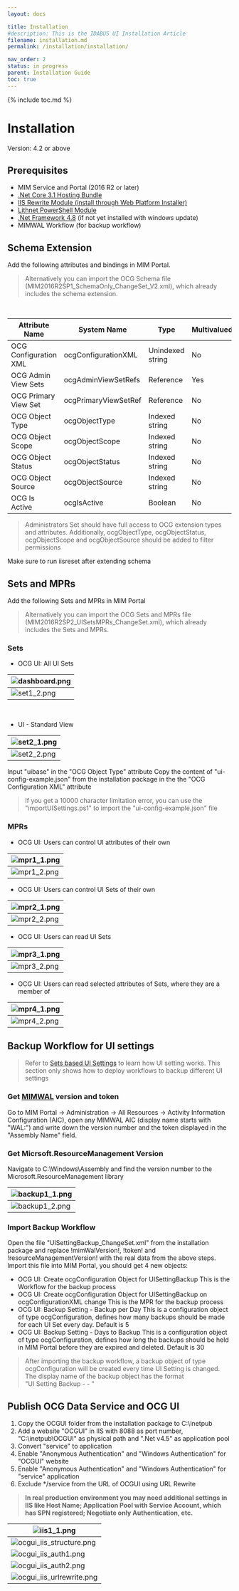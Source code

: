 ```yaml
---
layout: docs

title: Installation
#description: This is the IDABUS UI Installation Article
filename: installation.md
permalink: /installation/installation/

nav_order: 2
status: in progress
parent: Installation Guide
toc: true
---
```


{% include toc.md %}


# Installation

Version: 4.2 or above



## Prerequisites

- MIM Service and Portal (2016 R2 or later)
- [.Net Core 3.1 Hosting Bundle](https://dotnet.microsoft.com/download/dotnet/3.1)
- [IIS Rewrite Module (install through Web Platform Installer)](https://www.iis.net/downloads?tabid=34&g=6&i=1691)
- [Lithnet PowerShell Module](https://github.com/lithnet/resourcemanagement-powershell/wiki/Installing-the-module)
- [.Net Framework 4.8](https://go.microsoft.com/fwlink/?linkid=2088631) (if not yet installed with windows update)
- MIMWAL Workflow (for backup workflow)

## Schema Extension

Add the following attributes and bindings in MIM Portal.
<br>
>Alternatively you can import the OCG Schema file (MIM2016R2SP1_SchemaOnly_ChangeSet_V2.xml), which already includes the schema extension.

<br>

| Attribute Name | System Name | Type | Multivalued | Bind to |
|--|--|--|--|--|
| OCG Configuration XML | ocgConfigurationXML | Unindexed string | No | Person, Set |
| OCG Admin View Sets | ocgAdminViewSetRefs | Reference | Yes | Person |
| OCG Primary View Set  | ocgPrimaryViewSetRef | Reference | No | Person |
| OCG Object Type | ocgObjectType | Indexed string | No | Set |
| OCG Object Scope | ocgObjectScope | Indexed string | No | Set |
| OCG Object Status | ocgObjectStatus | Indexed string | No | Set |
| OCG Object Source | ocgObjectSource | Indexed string | No | Set |
| OCG Is Active  | ocgIsActive | Boolean | No | Set |

>Administrators Set should have full access to OCG extension types and attributes. Additionally, ocgObjectType, ocgObjectStatus, ocgObjectScope and ocgObjectSource should be added to filter permissions

Make sure to run iisreset after extending schema

## Sets and MPRs

Add the following Sets and MPRs in MIM Portal
<br>
>Alternatively you can import the OCG Sets and MPRs file (MIM2016R2SP2_UISetsMPRs_ChangeSet.xml), which already includes the Sets and MPRs.

### Sets

- OCG UI: All UI Sets

| ![dashboard.png](/img/set1_1-ce13d3a9-4e8c-46fa-b8b9-78648d7a5c44.png) |
|----|
| ![set1_2.png](/img/set1_2-ed2975d7-1f18-4ece-aaed-485d39955a95.png) |

<br>

- UI - Standard View

| ![set2_1.png](/img/set2_1-461f9eaa-e937-4f4d-8603-a761e9de4d0f.png) |
|----|
| ![set2_2.png](/img/set2_2-b2ea6469-5736-429d-ad38-a89765fddd93.png) |

Input "uibase" in the "OCG Object Type" attribute
Copy the content of "ui-config-example.json" from the installation package in the the "OCG Configuration XML" attribute
>If you get a 10000 character limitation error, you can use the "importUISettings.ps1" to import the "ui-config-example.json" file

### MPRs

- OCG UI: Users can control UI attributes of their own

| ![mpr1_1.png](/img/mpr1_1-46f6627a-f187-4535-b079-aee9841be685.png) |
|---|
| ![mpr1_2.png](/img/mpr1_2-17d0823f-b01f-43b1-bf97-e76c870cb139.png) |


- OCG UI: Users can control UI Sets of their own

| ![mpr2_1.png](/img/mpr2_1-e43805a4-63fd-4a7f-ba61-9d58ca12dcb5.png) |
|----|
| ![mpr2_2.png](/img/mpr2_2-62ba0349-ff1f-48cc-bf99-756a3a4e1f43.png) |

 - OCG UI: Users can read UI Sets

| ![mpr3_1.png](/img/mpr3_1-bd8bd82d-4492-4f97-b8fb-5d215386b3af.png) |
|----|
| ![mpr3_2.png](/img/mpr3_2-a0e760e7-c8c4-4264-b056-d7ce47f03c9b.png) |


- OCG UI: Users can read selected attributes of Sets, where they are a member of

| ![mpr4_1.png](/img/mpr4_1-0304ac7a-fd30-4a01-9233-34e90706d48e.png) |
|----|
| ![mpr4_2.png](/img/mpr4_2-05c6bf39-0a87-416d-a9db-96b2dafe3dea.png) |



## Backup Workflow for UI settings

>Refer to [Sets based UI Settings](/uisettings/) to learn how UI setting works. This section only shows how to deploy workflows to backup different UI settings

### Get [MIMWAL](https://github.com/microsoft/MIMWAL/wiki) version and token

Go to MIM Portal -> Administration -> All Resources -> Activity Information Configuration (AIC), open any MIMWAL AIC (display name starts with "WAL:") and write down the version number and the token displayed in the "Assembly Name" field.

### Get Micrsoft.ResourceManagement Version

Navigate to C:\Windows\Assembly and find the version number to the Microsoft.ResourceManagement library

| ![backup1_1.png](/img/backup1_1-1ca3373e-c135-41f4-ac9e-a3360c84fdb6.png) |
|----|
| ![backup1_2.png](/img/backup1_2-399e1720-72db-45a7-8943-65831bf14292.png) |

### Import Backup Workflow

Open the file "UISettingBackup_ChangeSet.xml" from the installation package and replace !mimWalVersion!, !token! and !resourceManagementVersion! with the real data from the above steps.
Import this file into MIM Portal, you should get 4 new objects:
- OCG UI: Create ocgConfiguration Object for UISettingBackup
This is the Workflow for the backup process
- OCG UI: Create ocgConfiguration Object for UISettingBackup on ocgConfigurationXML change
This is the MPR for the backup process
- OCG UI: Backup Setting - Backup per Day
This is a configuration object of type ocgConfiguration, defines how many backups should be made for each UI Set every day. Default is 5
- OCG UI: Backup Setting - Days to Backup
This is a configuration object of type ocgConfiguration, defines how long the backups should be held in MIM Portal before they are expired and deleted. Default is 30

>After importing the backup workflow, a backup object of type ocgConfiguration will be created every time UI Setting is changed. The display name of the backup object has the format<br>"UI Setting Backup - <UI Set Name> - <Created Time>"

## Publish OCG Data Service and OCG UI

1. Copy the OCGUI folder from the installation package to C:\inetpub
2. Add a website "OCGUI" in IIS with 8088 as port number, "C:\inetpub\OCGUI" as physical path and ".Net v4.5" as application pool
3. Convert "service" to application
4. Enable "Anonymous Authentication" and "Windows Authentication" for "OCGUI" website
5. Enable "Anonymous Authentication" and "Windows Authentication" for "service" application
6. Exclude */service from the URL of OCGUI using URL Rewrite
>**In real production environment you may need additional settings in IIS like Host Name; Application Pool with Service Account, which has SPN registered; Negotiate only Authentication, etc.**


| ![iis1_1.png](/img/iis1_1-b89c9e6f-3e03-4526-9166-9db6e12c35a6.png) |
|----------|
| ![ocgui_iis_structure.png](/img/ocgui_iis_structure-9bc6b903-cb2b-4c78-af1e-2d365fcb20ae.png) |
|![ocgui_iis_auth1.png](/img/ocgui_iis_auth1-f5b8a699-5a57-4cb7-976a-ba0c1a48133c.png)|
|![ocgui_iis_auth2.png](/img/ocgui_iis_auth2-e1086009-975c-4183-8582-db97d4f7d130.png)|
|![ocgui_iis_urlrewrite.png](/img/ocgui_iis_urlrewrite-dd46b5c8-743b-4a4f-aa06-81440d7516c8.png)|
